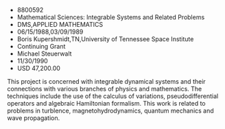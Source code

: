 
* 8800592
* Mathematical Sciences: Integrable Systems and Related Problems
* DMS,APPLIED MATHEMATICS
* 06/15/1988,03/09/1989
* Boris Kupershmidt,TN,University of Tennessee Space Institute
* Continuing Grant
* Michael Steuerwalt
* 11/30/1990
* USD 47,200.00

This project is concerned with integrable dynamical systems and their
connections with various branches of physics and mathematics. The techniques
include the use of the calculus of variations, pseudodifferential operators and
algebraic Hamiltonian formalism. This work is related to problems in turblence,
magnetohydrodynamics, quantum mechanics and wave propagation.
